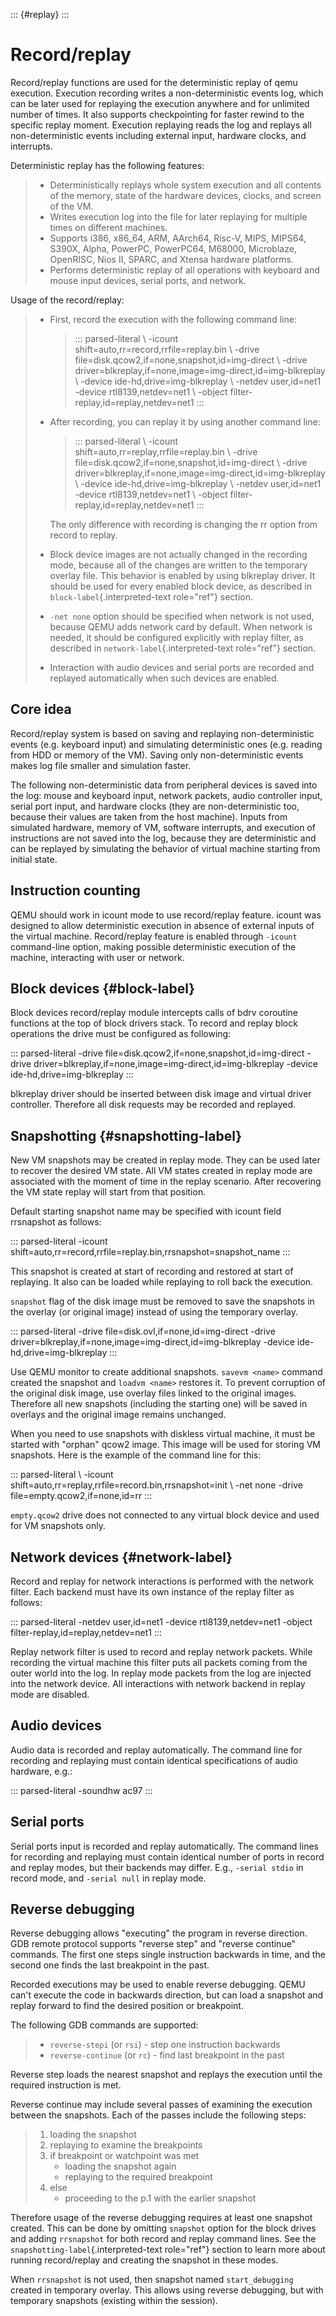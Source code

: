 ::: {#replay}
:::

# Record/replay

Record/replay functions are used for the deterministic replay of qemu
execution. Execution recording writes a non-deterministic events log,
which can be later used for replaying the execution anywhere and for
unlimited number of times. It also supports checkpointing for faster
rewind to the specific replay moment. Execution replaying reads the log
and replays all non-deterministic events including external input,
hardware clocks, and interrupts.

Deterministic replay has the following features:

> -   Deterministically replays whole system execution and all contents
>     of the memory, state of the hardware devices, clocks, and screen
>     of the VM.
> -   Writes execution log into the file for later replaying for
>     multiple times on different machines.
> -   Supports i386, x86_64, ARM, AArch64, Risc-V, MIPS, MIPS64, S390X,
>     Alpha, PowerPC, PowerPC64, M68000, Microblaze, OpenRISC, Nios II,
>     SPARC, and Xtensa hardware platforms.
> -   Performs deterministic replay of all operations with keyboard and
>     mouse input devices, serial ports, and network.

Usage of the record/replay:

> -   First, record the execution with the following command line:
>
>     > ::: parsed-literal
>     > \\ -icount shift=auto,rr=record,rrfile=replay.bin \\ -drive
>     > file=disk.qcow2,if=none,snapshot,id=img-direct \\ -drive
>     > driver=blkreplay,if=none,image=img-direct,id=img-blkreplay \\
>     > -device ide-hd,drive=img-blkreplay \\ -netdev user,id=net1
>     > -device rtl8139,netdev=net1 \\ -object
>     > filter-replay,id=replay,netdev=net1
>     > :::
>
> -   After recording, you can replay it by using another command line:
>
>     > ::: parsed-literal
>     > \\ -icount shift=auto,rr=replay,rrfile=replay.bin \\ -drive
>     > file=disk.qcow2,if=none,snapshot,id=img-direct \\ -drive
>     > driver=blkreplay,if=none,image=img-direct,id=img-blkreplay \\
>     > -device ide-hd,drive=img-blkreplay \\ -netdev user,id=net1
>     > -device rtl8139,netdev=net1 \\ -object
>     > filter-replay,id=replay,netdev=net1
>     > :::
>
>     The only difference with recording is changing the rr option from
>     record to replay.
>
> -   Block device images are not actually changed in the recording
>     mode, because all of the changes are written to the temporary
>     overlay file. This behavior is enabled by using blkreplay driver.
>     It should be used for every enabled block device, as described in
>     `block-label`{.interpreted-text role="ref"} section.
>
> -   `-net none` option should be specified when network is not used,
>     because QEMU adds network card by default. When network is needed,
>     it should be configured explicitly with replay filter, as
>     described in `network-label`{.interpreted-text role="ref"}
>     section.
>
> -   Interaction with audio devices and serial ports are recorded and
>     replayed automatically when such devices are enabled.

## Core idea

Record/replay system is based on saving and replaying non-deterministic
events (e.g. keyboard input) and simulating deterministic ones (e.g.
reading from HDD or memory of the VM). Saving only non-deterministic
events makes log file smaller and simulation faster.

The following non-deterministic data from peripheral devices is saved
into the log: mouse and keyboard input, network packets, audio
controller input, serial port input, and hardware clocks (they are
non-deterministic too, because their values are taken from the host
machine). Inputs from simulated hardware, memory of VM, software
interrupts, and execution of instructions are not saved into the log,
because they are deterministic and can be replayed by simulating the
behavior of virtual machine starting from initial state.

## Instruction counting

QEMU should work in icount mode to use record/replay feature. icount was
designed to allow deterministic execution in absence of external inputs
of the virtual machine. Record/replay feature is enabled through
`-icount` command-line option, making possible deterministic execution
of the machine, interacting with user or network.

## Block devices {#block-label}

Block devices record/replay module intercepts calls of bdrv coroutine
functions at the top of block drivers stack. To record and replay block
operations the drive must be configured as following:

::: parsed-literal
-drive file=disk.qcow2,if=none,snapshot,id=img-direct -drive
driver=blkreplay,if=none,image=img-direct,id=img-blkreplay -device
ide-hd,drive=img-blkreplay
:::

blkreplay driver should be inserted between disk image and virtual
driver controller. Therefore all disk requests may be recorded and
replayed.

## Snapshotting {#snapshotting-label}

New VM snapshots may be created in replay mode. They can be used later
to recover the desired VM state. All VM states created in replay mode
are associated with the moment of time in the replay scenario. After
recovering the VM state replay will start from that position.

Default starting snapshot name may be specified with icount field
rrsnapshot as follows:

::: parsed-literal
-icount shift=auto,rr=record,rrfile=replay.bin,rrsnapshot=snapshot_name
:::

This snapshot is created at start of recording and restored at start of
replaying. It also can be loaded while replaying to roll back the
execution.

`snapshot` flag of the disk image must be removed to save the snapshots
in the overlay (or original image) instead of using the temporary
overlay.

::: parsed-literal
-drive file=disk.ovl,if=none,id=img-direct -drive
driver=blkreplay,if=none,image=img-direct,id=img-blkreplay -device
ide-hd,drive=img-blkreplay
:::

Use QEMU monitor to create additional snapshots. `savevm <name>` command
created the snapshot and `loadvm <name>` restores it. To prevent
corruption of the original disk image, use overlay files linked to the
original images. Therefore all new snapshots (including the starting
one) will be saved in overlays and the original image remains unchanged.

When you need to use snapshots with diskless virtual machine, it must be
started with \"orphan\" qcow2 image. This image will be used for storing
VM snapshots. Here is the example of the command line for this:

::: parsed-literal
\\ -icount shift=auto,rr=replay,rrfile=record.bin,rrsnapshot=init \\
-net none -drive file=empty.qcow2,if=none,id=rr
:::

`empty.qcow2` drive does not connected to any virtual block device and
used for VM snapshots only.

## Network devices {#network-label}

Record and replay for network interactions is performed with the network
filter. Each backend must have its own instance of the replay filter as
follows:

::: parsed-literal
-netdev user,id=net1 -device rtl8139,netdev=net1 -object
filter-replay,id=replay,netdev=net1
:::

Replay network filter is used to record and replay network packets.
While recording the virtual machine this filter puts all packets coming
from the outer world into the log. In replay mode packets from the log
are injected into the network device. All interactions with network
backend in replay mode are disabled.

## Audio devices

Audio data is recorded and replay automatically. The command line for
recording and replaying must contain identical specifications of audio
hardware, e.g.:

::: parsed-literal
-soundhw ac97
:::

## Serial ports

Serial ports input is recorded and replay automatically. The command
lines for recording and replaying must contain identical number of ports
in record and replay modes, but their backends may differ. E.g.,
`-serial stdio` in record mode, and `-serial null` in replay mode.

## Reverse debugging

Reverse debugging allows \"executing\" the program in reverse direction.
GDB remote protocol supports \"reverse step\" and \"reverse continue\"
commands. The first one steps single instruction backwards in time, and
the second one finds the last breakpoint in the past.

Recorded executions may be used to enable reverse debugging. QEMU can\'t
execute the code in backwards direction, but can load a snapshot and
replay forward to find the desired position or breakpoint.

The following GDB commands are supported:

> -   `reverse-stepi` (or `rsi`) - step one instruction backwards
> -   `reverse-continue` (or `rc`) - find last breakpoint in the past

Reverse step loads the nearest snapshot and replays the execution until
the required instruction is met.

Reverse continue may include several passes of examining the execution
between the snapshots. Each of the passes include the following steps:

> 1.  loading the snapshot
> 2.  replaying to examine the breakpoints
> 3.  if breakpoint or watchpoint was met
>     -   loading the snapshot again
>     -   replaying to the required breakpoint
> 4.  else
>     -   proceeding to the p.1 with the earlier snapshot

Therefore usage of the reverse debugging requires at least one snapshot
created. This can be done by omitting `snapshot` option for the block
drives and adding `rrsnapshot` for both record and replay command lines.
See the `snapshotting-label`{.interpreted-text role="ref"} section to
learn more about running record/replay and creating the snapshot in
these modes.

When `rrsnapshot` is not used, then snapshot named `start_debugging`
created in temporary overlay. This allows using reverse debugging, but
with temporary snapshots (existing within the session).
